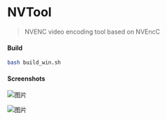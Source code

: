 # NVTool

> NVENC video encoding tool based on NVEncC

#### Build

```sh
bash build_win.sh
```

#### Screenshots

![图片](https://images-cdn.shimo.im/XUvfrHzbyPOKQn9c__original.png)

![图片](https://images-cdn.shimo.im/dLiWypVO9fbgAXPb__original.png)
